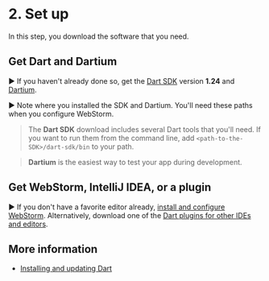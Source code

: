 # 2. Set up

In this step, you download the software that you need.

## Get Dart and Dartium

▶️  If you haven't already done so, get the [Dart SDK](https://www.dartlang.org/install) version **1.24** and [Dartium](https://webdev.dartlang.org/tools/dartium/#getting-dartium).

▶️  Note where you installed the SDK and Dartium. You'll need these paths when you configure WebStorm.

> The **Dart SDK** download includes several Dart tools that you'll need. If you want to run them from the command line, add `<path-to-the-SDK>/dart-sdk/bin` to your path.  

> **Dartium** is the easiest way to test your app during development.

## Get WebStorm, IntelliJ IDEA, or a plugin

▶️  If you don't have a favorite editor already, [install and configure WebStorm](https://webdev.dartlang.org/tools/webstorm). Alternatively, download one of the [Dart plugins for other IDEs and editors](https://www.dartlang.org/tools).

## More information

- [Installing and updating Dart](https://www.dartlang.org/install)




